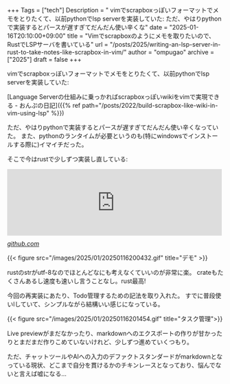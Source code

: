 +++
Tags = ["tech"]
Description = " vimでscrapboxっぽいフォーマットでメモをとりたくて、以前pythonでlsp serverを実装していた:   ただ、やはりpythonで実装するとパースが遅すぎてだんだん使い辛くな"
date = "2025-01-16T20:10:00+09:00"
title = "Vimでscrapboxのようにメモを取りたいので、RustでLSPサーバを書いている"
url = "/posts/2025/writing-an-lsp-server-in-rust-to-take-notes-like-scrapbox-in-vim/"
author = "ompugao"
archive = ["2025"]
draft = false
+++

<body>
<p>vimでscrapboxっぽいフォーマットでメモをとりたくて、以前pythonでlsp serverを実装していた:</p>

[Language Serverの仕組みに乗っかればscrapboxっぽいwikiをvimで実現できる - おんぷの日記]({{% ref path="/posts/2022/build-scrapbox-like-wiki-in-vim-using-lsp" %}})

<p>ただ、やはりpythonで実装するとパースが遅すぎてだんだん使い辛くなっていた。
また、pythonのランタイムが必要というのも(特にwindowsでインストールする際に)イマイチだった。</p>

<p>そこで今はrustで少しずつ実装し直している:</p>

<p><iframe src="https://hatenablog-parts.com/embed?url=https%3A%2F%2Fgithub.com%2Fompugao%2Fpatto" title="GitHub - ompugao/patto: 🐙 A simple, language server-powered plain-text format for quick note-taking, outlining, and task management." class="embed-card embed-webcard" scrolling="no" frameborder="0" style="display: block; width: 100%; height: 155px; max-width: 500px; margin: 10px 0px;" loading="lazy"></iframe><cite class="hatena-citation"><a href="https://github.com/ompugao/patto">github.com</a></cite></p>

{{< figure src="/images/2025/01/20250116200432.gif" title="デモ" >}}

<p>rustのstrがutf-8なのでほとんどなにも考えなくていいのが非常に楽。
crateもたくさんあるし速度も速いし言うことなし。rust最高!</p>

<p>今回の再実装にあたり、Todo管理するための記法を取り入れた。
すでに普段使いlしていて、シンプルながら結構いい感じになっている。</p>

{{< figure src="/images/2025/01/20250116201454.gif" title="タスク管理">}}

<p>Live previewがまだなかったり、markdownへのエクスポートの作りが甘かったりとまだまだ作りこめていないけれど、少しずつ進めていくつもり。</p>

<p>ただ、チャットツールやAIへの入力のデファクトスタンダードがmarkdownとなっている現状、どこまで自分を貫けるかのチキンレースとなっており、悩んでないと言えば嘘になる…</p>
</body>
